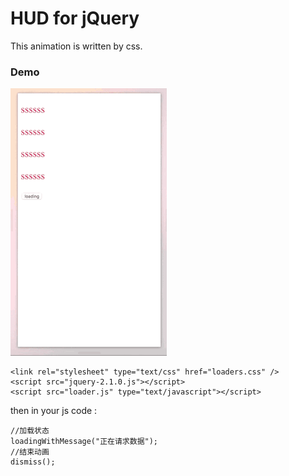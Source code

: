 # HUD for jQuery


This animation is written by css.

### Demo

![效果图](https://raw.githubusercontent.com/FantasticLBP/HUD/master/2017-07-25%2021_38_19.gif "loading animation")


```
<link rel="stylesheet" type="text/css" href="loaders.css" />
<script src="jquery-2.1.0.js"></script>
<script src="loader.js" type="text/javascript"></script>
```


then in your js code :

```
//加载状态
loadingWithMessage("正在请求数据");
//结束动画
dismiss();
```

